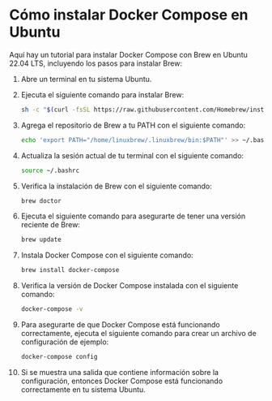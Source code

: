 
# Cómo instalar Docker Compose en Ubuntu

Aquí hay un tutorial para instalar Docker Compose con Brew en Ubuntu 22.04 LTS, incluyendo los pasos para instalar Brew:

1. Abre un terminal en tu sistema Ubuntu.
2. Ejecuta el siguiente comando para instalar Brew:

    ```bash
    sh -c "$(curl -fsSL https://raw.githubusercontent.com/Homebrew/install/master/install.sh)"
    ```

3. Agrega el repositorio de Brew a tu PATH con el siguiente comando:

    ```bash
    echo 'export PATH="/home/linuxbrew/.linuxbrew/bin:$PATH"' >> ~/.bashrc
    ```

4. Actualiza la sesión actual de tu terminal con el siguiente comando:

    ```bash
    source ~/.bashrc
    ```

5. Verifica la instalación de Brew con el siguiente comando:

    ```bash
    brew doctor
    ```

6. Ejecuta el siguiente comando para asegurarte de tener una versión reciente de Brew:

    ```bash
    brew update
    ```

7. Instala Docker Compose con el siguiente comando:

    ```bash
    brew install docker-compose
    ```

8. Verifica la versión de Docker Compose instalada con el siguiente comando:

    ```bash
    docker-compose -v
    ```

9. Para asegurarte de que Docker Compose está funcionando correctamente, ejecuta el siguiente comando para crear un archivo de configuración de ejemplo:

    ```bash
    docker-compose config
    ```

10. Si se muestra una salida que contiene información sobre la configuración, entonces Docker Compose está funcionando correctamente en tu sistema Ubuntu.

